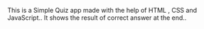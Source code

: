 This is a Simple Quiz app made with the help of HTML , CSS and JavaScript..
It shows the result of correct answer at the end..
